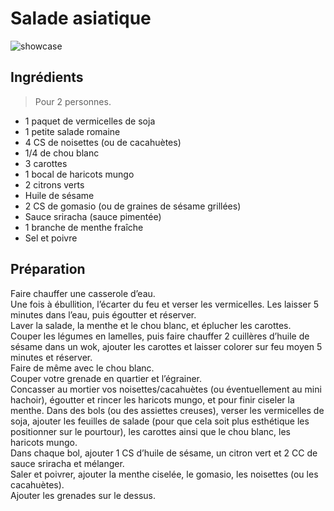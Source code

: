 # Salade asiatique

![showcase](http://123veggie.fr/wp-content/uploads/2014/10/arton308-662x400.jpg)

## Ingrédients

> Pour 2 personnes.

* 1 paquet de vermicelles de soja
* 1 petite salade romaine
* 4 CS de noisettes (ou de cacahuètes)
* 1/4 de chou blanc
* 3 carottes
* 1 bocal de haricots mungo
* 2 citrons verts
* Huile de sésame
* 2 CS de gomasio (ou de graines de sésame grillées)
* Sauce sriracha (sauce pimentée)
* 1 branche de menthe fraîche
* Sel et poivre

## Préparation

Faire chauffer une casserole d’eau.  
Une fois à ébullition, l’écarter du feu et verser les vermicelles. Les laisser 5 minutes dans l’eau, puis égoutter et réserver.  
Laver la salade, la menthe et le chou blanc, et éplucher les carottes.  
Couper les légumes en lamelles, puis faire chauffer 2 cuillères d’huile de sésame dans un wok, ajouter les carottes et laisser colorer sur feu moyen 5 minutes et réserver.  
Faire de même avec le chou blanc.  
Couper votre grenade en quartier et l’égrainer.  
Concasser au mortier vos noisettes/cacahuètes (ou éventuellement au mini hachoir), égoutter et rincer les haricots mungo, et pour finir ciseler la menthe.
Dans des bols (ou des assiettes creuses), verser les vermicelles de soja, ajouter les feuilles de salade (pour que cela soit plus esthétique les positionner sur le pourtour), les carottes ainsi que le chou blanc, les haricots mungo.  
Dans chaque bol, ajouter 1 CS d’huile de sésame, un citron vert et 2 CC de sauce sriracha et mélanger.  
Saler et poivrer, ajouter la menthe ciselée, le gomasio, les noisettes (ou les cacahuètes).  
Ajouter les grenades sur le dessus.
